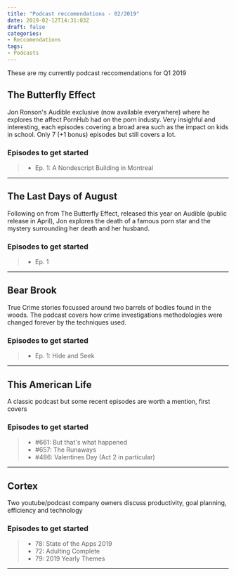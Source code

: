 ```yaml
---
title: "Podcast reccomendations - 02/2019"
date: 2019-02-12T14:31:03Z
draft: false
categories:
- Reccomendations
tags:
- Podcasts
---
```


These are my currently podcast reccomendations for Q1 2019

<!--more-->

The Butterfly Effect
---------------------

Jon Ronson's Audible exclusive (now available everywhere) where he explores the affect PornHub had on the porn industy. Very insighful and interesting, each episodes covering a broad area such as the impact on kids in school. Only 7 (+1 bonus) episodes but still covers a lot.

### Episodes to get started
>- Ep. 1: A Nondescript Building in Montreal

***

The Last Days of August
---------------------

Following on from The Butterfly Effect, released this year on Audible (public release in April), Jon explores the death of a famous porn star and the mystery surrounding her death and her husband.

### Episodes to get started
>- Ep. 1

***

Bear Brook
---------------------

True Crime stories focussed around two barrels of bodies found in the woods. The podcast covers how crime investigations methodologies were changed forever by the techniques used.

### Episodes to get started
>- Ep. 1: Hide and Seek

***

This American Life
---------------------

A classic podcast but some recent episodes are worth a mention, first covers

### Episodes to get started
>- #661: But that's what happened
>- #657: The Runaways
>- #486: Valentines Day (Act 2 in particular)

***

Cortex
---------------------

Two youtube/podcast company owners discuss productivity, goal planning, efficiency and technology

### Episodes to get started
>- 78: State of the Apps 2019
>- 72: Adulting Complete
>- 79: 2019 Yearly Themes

***